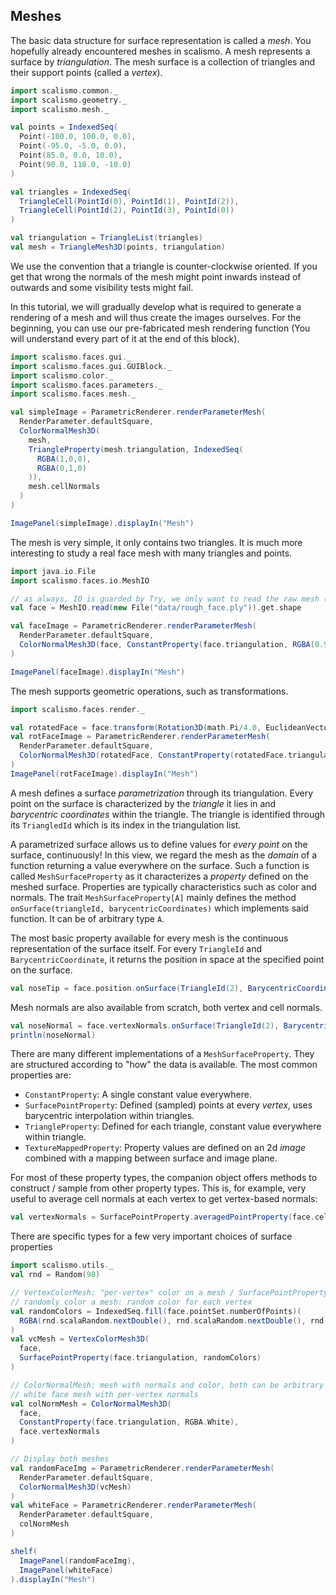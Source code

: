 ## Meshes

The basic data structure for surface representation is called a *mesh*. You hopefully already encountered meshes in scalismo. A mesh represents a surface by *triangulation*. The mesh surface is a collection of triangles and their support points (called a *vertex*).
<!--- In our software a point is represented with the class `Point`, a triangle with the class `TriangleCell`. Further we provide a class `TriangleList` to hold all triangles and the `TriangleMesh` class to represent a mesh. --->

```scala mdoc:silent
import scalismo.common._
import scalismo.geometry._
import scalismo.mesh._

val points = IndexedSeq(
  Point(-100.0, 100.0, 0.0),
  Point(-95.0, -5.0, 0.0),
  Point(85.0, 0.0, 10.0),
  Point(90.0, 110.0, -10.0)
)

val triangles = IndexedSeq(
  TriangleCell(PointId(0), PointId(1), PointId(2)),
  TriangleCell(PointId(2), PointId(3), PointId(0))
)

val triangulation = TriangleList(triangles)
val mesh = TriangleMesh3D(points, triangulation)
```

We use the convention that a triangle is counter-clockwise oriented. If you get that wrong the normals of the mesh might point inwards instead of outwards and some visibility tests might fail.

In this tutorial, we will gradually develop what is required to generate a rendering of a mesh and will thus create the images ourselves. For the beginning, you can use our pre-fabricated mesh rendering function (You will understand every part of it at the end of this block).

```scala mdoc:silent
import scalismo.faces.gui._
import scalismo.faces.gui.GUIBlock._
import scalismo.color._
import scalismo.faces.parameters._
import scalismo.faces.mesh._

val simpleImage = ParametricRenderer.renderParameterMesh(
  RenderParameter.defaultSquare,
  ColorNormalMesh3D(
    mesh,
    TriangleProperty(mesh.triangulation, IndexedSeq(
      RGBA(1,0,0),
      RGBA(0,1,0)
    )),
    mesh.cellNormals
  )
)

ImagePanel(simpleImage).displayIn("Mesh")
```

The mesh is very simple, it only contains two triangles.
It is much more interesting to study a
real face mesh with many triangles and points.

```scala mdoc:silent
import java.io.File
import scalismo.faces.io.MeshIO

// as always, IO is guarded by Try, we only want to read the raw mesh (".shape")
val face = MeshIO.read(new File("data/rough_face.ply")).get.shape

val faceImage = ParametricRenderer.renderParameterMesh(
  RenderParameter.defaultSquare,
  ColorNormalMesh3D(face, ConstantProperty(face.triangulation, RGBA(0.9)), face.cellNormals)
)

ImagePanel(faceImage).displayIn("Mesh")
```

The mesh supports geometric operations, such as transformations.

```scala mdoc:silent
import scalismo.faces.render._

val rotatedFace = face.transform(Rotation3D(math.Pi/4.0, EuclideanVector3D.unitY).apply)
val rotFaceImage = ParametricRenderer.renderParameterMesh(
  RenderParameter.defaultSquare,
  ColorNormalMesh3D(rotatedFace, ConstantProperty(rotatedFace.triangulation, RGBA(0.9)), rotatedFace.cellNormals)
)
ImagePanel(rotFaceImage).displayIn("Mesh")
```

A mesh defines a surface *parametrization* through its triangulation. Every point on the surface is characterized by the *triangle* it lies in and *barycentric coordinates* within the triangle. The triangle is identified through its `TriangledId` which is its index in the triangulation list.

A parametrized surface allows us to define values for *every point* on the surface, continuously! In this view, we regard the mesh as the *domain* of a function returning a value everywhere on the surface. Such a function is called `MeshSurfaceProperty` as it characterizes a *property* defined on the meshed surface. Properties are typically characteristics such as color and normals. The trait `MeshSurfaceProperty[A]` mainly defines the method `onSurface(triangleId, barycentricCoordinates)` which implements said function. It can be of arbitrary type `A`.

The most basic property available for every mesh is the continuous representation of the surface itself. For every `TriangleId` and `BarycentricCoordinate`, it returns the position in space at the specified point on the surface.

```scala mdoc:silent
val noseTip = face.position.onSurface(TriangleId(2), BarycentricCoordinates(0.0, 1.0, 0.0))
```

Mesh normals are also available from scratch, both vertex and cell normals.

```scala mdoc:silent
val noseNormal = face.vertexNormals.onSurface(TriangleId(2), BarycentricCoordinates(0.0, 1.0, 0.0))
println(noseNormal)
```

There are many different implementations of a `MeshSurfaceProperty`. They are structured according to "how" the data is available. The most common properties are:

- `ConstantProperty`: A single constant value everywhere.
- `SurfacePointProperty`: Defined (sampled) points at every *vertex*, uses barycentric interpolation within triangles.
- `TriangleProperty`: Defined for each triangle, constant value everywhere within triangle.
- `TextureMappedProperty`: Property values are defined on an 2d *image* combined with a mapping between surface and image plane.

For most of these property types, the companion object offers methods to construct / sample from other property types. This is, for example, very useful to average cell normals at each vertex to get vertex-based normals:

```scala mdoc:silent
val vertexNormals = SurfacePointProperty.averagedPointProperty(face.cellNormals)
```

There are specific types for a few very important choices of surface properties

```scala mdoc:silent
import scalismo.utils._
val rnd = Random(98)

// VertexColorMesh: "per-vertex" color on a mesh / SurfacePointProperty for color
// randomly color a mesh: random color for each vertex
val randomColors = IndexedSeq.fill(face.pointSet.numberOfPoints)(
  RGBA(rnd.scalaRandom.nextDouble(), rnd.scalaRandom.nextDouble(), rnd.scalaRandom.nextDouble())
)
val vcMesh = VertexColorMesh3D(
  face,
  SurfacePointProperty(face.triangulation, randomColors)
)

// ColorNormalMesh: mesh with normals and color, both can be arbitrary surface properties
// white face mesh with per-vertex normals
val colNormMesh = ColorNormalMesh3D(
  face,
  ConstantProperty(face.triangulation, RGBA.White),
  face.vertexNormals
)

// Display both meshes
val randomFaceImg = ParametricRenderer.renderParameterMesh(
  RenderParameter.defaultSquare,
  ColorNormalMesh3D(vcMesh)
)
val whiteFace = ParametricRenderer.renderParameterMesh(
  RenderParameter.defaultSquare,
  colNormMesh
)

shelf(
  ImagePanel(randomFaceImg),
  ImagePanel(whiteFace)
).displayIn("Mesh")
```